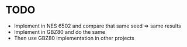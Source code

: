 # TODO
* Implement in NES 6502 and compare that same seed => same results
* Implement in GBZ80 and do the same
* Then use GBZ80 implementation in other projects